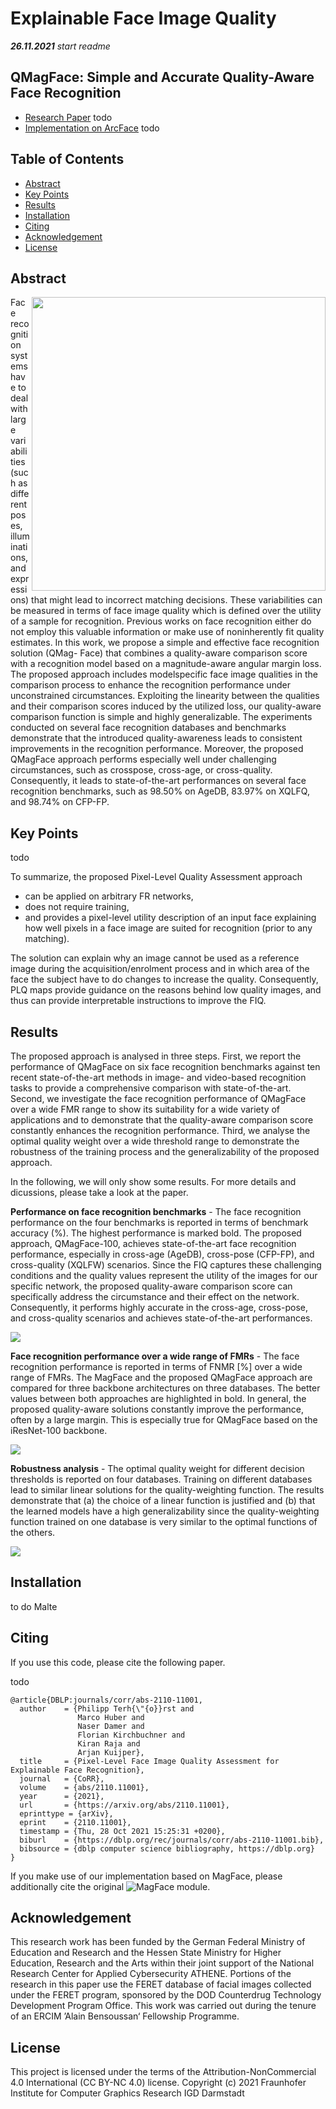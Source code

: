 # Explainable Face Image Quality

***26.11.2021*** _start readme_


## QMagFace: Simple and Accurate Quality-Aware Face Recognition

* [Research Paper](https://arxiv.org/abs/2110.11001) todo
* [Implementation on ArcFace](face_image_quality.py) todo



## Table of Contents 

- [Abstract](#abstract)
- [Key Points](#key-points)
- [Results](#results)
- [Installation](#installation)
- [Citing](#citing)
- [Acknowledgement](#acknowledgement)
- [License](#license)

## Abstract

<img src="visualization with explanation.png" height="470" align="right">

Face recognition systems have to deal with large variabilities (such as different poses, illuminations, and expressions) that might lead to incorrect matching decisions. These variabilities can be measured in terms of face image quality which is defined over the utility of a sample for recognition. Previous works on face recognition either do not employ this valuable information or make use of noninherently fit quality estimates. In this work, we propose a simple and effective face recognition solution (QMag- Face) that combines a quality-aware comparison score with a recognition model based on a magnitude-aware angular margin loss. The proposed approach includes modelspecific face image qualities in the comparison process to enhance the recognition performance under unconstrained circumstances. Exploiting the linearity between the qualities and their comparison scores induced by the utilized loss, our quality-aware comparison function is simple and highly generalizable. The experiments conducted on several face recognition databases and benchmarks demonstrate that the introduced quality-awareness leads to consistent improvements in the recognition performance. Moreover, the proposed QMagFace approach performs especially well under challenging circumstances, such as crosspose, cross-age, or cross-quality. Consequently, it leads to state-of-the-art performances on several face recognition benchmarks, such as 98.50% on AgeDB, 83.97% on XQLFQ, and 98.74% on CFP-FP.




## Key Points

todo

To summarize, the proposed Pixel-Level Quality Assessment approach 
- can be applied on arbitrary FR networks,
- does not require training, 
-  and provides a pixel-level utility description of an input face explaining how well pixels in a face image are suited for recognition (prior to any matching).

The solution can explain why an image cannot be used as a reference image during the acquisition/enrolment process and in which area of the face the subject have to do changes to increase the quality. Consequently, PLQ maps provide guidance on the reasons behind low quality images, and thus can provide interpretable instructions to improve the FIQ.


## Results

The proposed approach is analysed in three steps. 
First, we report the performance of QMagFace on six face recognition benchmarks against ten recent state-of-the-art methods in image- and video-based recognition tasks to provide a comprehensive comparison with state-of-the-art. 
Second, we investigate the face recognition performance of QMagFace over a wide FMR range to show its suitability for a wide variety of applications and to demonstrate that the quality-aware comparison score constantly enhances the recognition performance. 
Third, we analyse the optimal quality weight over a wide threshold range to demonstrate the robustness of the training process and the generalizability of the proposed approach.

In the following, we will only show some results. For more details and dicussions, please take a look at the paper.



**Performance on face recognition benchmarks** - The face recognition performance on the four benchmarks is reported in terms of benchmark accuracy (%). The
highest performance is marked bold. The proposed approach, QMagFace-100, achieves state-of-the-art face recognition performance, especially in cross-age (AgeDB), cross-pose (CFP-FP), and cross-quality (XQLFW) scenarios.
Since the FIQ captures these challenging conditions and the quality values represent the utility of the images for our specific network, the proposed quality-aware comparison score can specifically address the circumstance and their effect on the network. 
Consequently, it performs highly accurate in the cross-age, cross-pose, and cross-quality scenarios and achieves state-of-the-art performances.

<img src="Table_Benchmarks.png "  > 

**Face recognition performance over a wide range of FMRs** - The face recognition performance is reported in terms of FNMR [%] over a wide range of FMRs. The MagFace and the proposed QMagFace approach are compared for three backbone architectures on three databases. The better values between both approaches are highlighted in
bold. In general, the proposed quality-aware solutions constantly improve the performance, often by a large margin. This is especially true for QMagFace based on the iResNet-100 backbone.

<img src="Table_QualityAwareness.png"  > 

**Robustness analysis** - The optimal quality weight for different decision thresholds is reported on four databases. 
Training on different databases lead to similar linear solutions for the quality-weighting function. The results demonstrate that (a) the choice of a linear function
is justified and (b) that the learned models have a high generalizability since the quality-weighting function trained on one database is very
similar to the optimal functions of the others.

<img src="OptimalQualityFunctions.png"  > 


## Installation
to do Malte






## Citing

If you use this code, please cite the following paper.

todo

```
@article{DBLP:journals/corr/abs-2110-11001,
  author    = {Philipp Terh{\"{o}}rst and
               Marco Huber and
               Naser Damer and
               Florian Kirchbuchner and
               Kiran Raja and
               Arjan Kuijper},
  title     = {Pixel-Level Face Image Quality Assessment for Explainable Face Recognition},
  journal   = {CoRR},
  volume    = {abs/2110.11001},
  year      = {2021},
  url       = {https://arxiv.org/abs/2110.11001},
  eprinttype = {arXiv},
  eprint    = {2110.11001},
  timestamp = {Thu, 28 Oct 2021 15:25:31 +0200},
  biburl    = {https://dblp.org/rec/journals/corr/abs-2110-11001.bib},
  bibsource = {dblp computer science bibliography, https://dblp.org}
}
```

If you make use of our implementation based on MagFace, please additionally cite the original ![MagFace module](https://github.com/IrvingMeng/MagFace).

## Acknowledgement

This research work has been funded by the German Federal Ministry of Education and Research and the Hessen State Ministry for Higher Education, Research and the Arts within their joint support of the National Research Center for Applied Cybersecurity ATHENE.
Portions of the research in this paper use the FERET database of facial images collected under the FERET program, sponsored by the DOD Counterdrug Technology Development Program Office.
This work was carried out during the tenure of an ERCIM ’Alain Bensoussan‘ Fellowship Programme.

## License 

This project is licensed under the terms of the Attribution-NonCommercial 4.0 International (CC BY-NC 4.0) license.
Copyright (c) 2021 Fraunhofer Institute for Computer Graphics Research IGD Darmstadt

